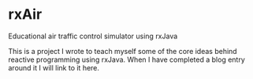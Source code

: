 # rxAir
Educational air traffic control simulator using rxJava

This is a project I wrote to teach myself some of the core ideas behind reactive programming using rxJava.  When I have completed a blog entry around it I will link to it here.
